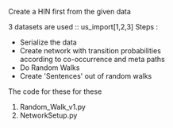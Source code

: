 Create a HIN first from the given data 


3 datasets are used :: us_import[1,2,3]
Steps :     
- Serialize the data    
- Create network with transition probabilities  
    according to co-occurrence and meta paths   
- Do Random Walks   
- Create 'Sentences' out of random walks    
  
  
The code for these for these    
1. Random_Walk_v1.py    
2. NetworkSetup.py  